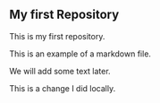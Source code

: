 ## My first Repository

This is my first repository.

This is an example of a markdown file.

We will add some text later.

This is a change I did locally.